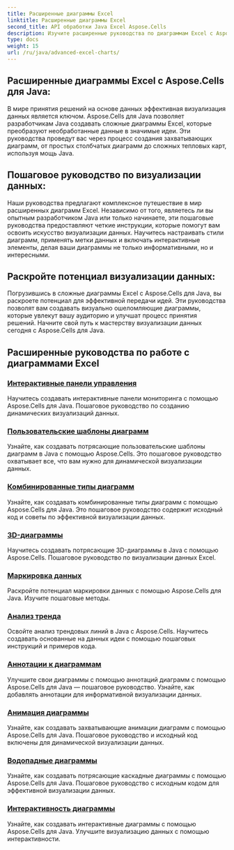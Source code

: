 ```yaml
---
title: Расширенные диаграммы Excel
linktitle: Расширенные диаграммы Excel
second_title: API обработки Java Excel Aspose.Cells
description: Изучите расширенные руководства по диаграммам Excel с Aspose.Cells для Java. Повышайте свои навыки визуализации данных шаг за шагом. Освойте диаграммы сегодня!
type: docs
weight: 15
url: /ru/java/advanced-excel-charts/
---
```


## Расширенные диаграммы Excel с Aspose.Cells для Java:

В мире принятия решений на основе данных эффективная визуализация данных является ключом. Aspose.Cells для Java позволяет разработчикам Java создавать сложные диаграммы Excel, которые преобразуют необработанные данные в значимые идеи. Эти руководства проведут вас через процесс создания захватывающих диаграмм, от простых столбчатых диаграмм до сложных тепловых карт, используя мощь Java.

## Пошаговое руководство по визуализации данных:

Наши руководства предлагают комплексное путешествие в мир расширенных диаграмм Excel. Независимо от того, являетесь ли вы опытным разработчиком Java или только начинаете, эти пошаговые руководства предоставляют четкие инструкции, которые помогут вам освоить искусство визуализации данных. Научитесь настраивать стили диаграмм, применять метки данных и включать интерактивные элементы, делая ваши диаграммы не только информативными, но и интересными.

## Раскройте потенциал визуализации данных:

Погрузившись в сложные диаграммы Excel с Aspose.Cells для Java, вы раскроете потенциал для эффективной передачи идей. Эти руководства позволят вам создавать визуально ошеломляющие диаграммы, которые увлекут вашу аудиторию и улучшат процесс принятия решений. Начните свой путь к мастерству визуализации данных сегодня с Aspose.Cells для Java.

## Расширенные руководства по работе с диаграммами Excel
### [Интерактивные панели управления](./interactive-dashboards/)
Научитесь создавать интерактивные панели мониторинга с помощью Aspose.Cells для Java. Пошаговое руководство по созданию динамических визуализаций данных.
### [Пользовательские шаблоны диаграмм](./custom-chart-templates/)
Узнайте, как создавать потрясающие пользовательские шаблоны диаграмм в Java с помощью Aspose.Cells. Это пошаговое руководство охватывает все, что вам нужно для динамической визуализации данных.
### [Комбинированные типы диаграмм](./combined-chart-types/)
Узнайте, как создавать комбинированные типы диаграмм с помощью Aspose.Cells для Java. Это пошаговое руководство содержит исходный код и советы по эффективной визуализации данных.
### [3D-диаграммы](./3d-charts/)
Научитесь создавать потрясающие 3D-диаграммы в Java с помощью Aspose.Cells. Пошаговое руководство по визуализации данных Excel.
### [Маркировка данных](./data-labeling/)
Раскройте потенциал маркировки данных с помощью Aspose.Cells для Java. Изучите пошаговые методы.
### [Анализ тренда](./trendline-analysis/)
Освойте анализ трендовых линий в Java с Aspose.Cells. Научитесь создавать основанные на данных идеи с помощью пошаговых инструкций и примеров кода.
### [Аннотации к диаграммам](./chart-annotations/)
Улучшите свои диаграммы с помощью аннотаций диаграмм с помощью Aspose.Cells для Java — пошаговое руководство. Узнайте, как добавлять аннотации для информативной визуализации данных.
### [Анимация диаграммы](./chart-animation/)
Узнайте, как создавать захватывающие анимации диаграмм с помощью Aspose.Cells для Java. Пошаговое руководство и исходный код включены для динамической визуализации данных.
### [Водопадные диаграммы](./waterfall-charts/)
Узнайте, как создавать потрясающие каскадные диаграммы с помощью Aspose.Cells для Java. Пошаговое руководство с исходным кодом для эффективной визуализации данных.
### [Интерактивность диаграммы](./chart-interactivity/)
Узнайте, как создавать интерактивные диаграммы с помощью Aspose.Cells для Java. Улучшите визуализацию данных с помощью интерактивности.